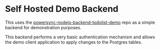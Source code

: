 # Self Hosted Demo Backend

This uses the [powersync-nodejs-backend-todolist-demo](https://github.com/powersync-ja/powersync-nodejs-backend-todolist-demo/blob/main/README.md) repo as a simple backend for demonstration purposes.

This backend performs a very basic authentication mechanism and allows the demo client application to apply changes to the Postgres tables.
